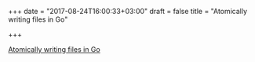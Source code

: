 +++
date = "2017-08-24T16:00:33+03:00"
draft = false
title = "Atomically writing files in Go"

+++

<p><a href="https://michael.stapelberg.de/Artikel/golang_atomically_writing">Atomically writing files in Go</a></p>